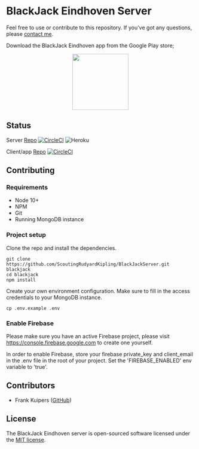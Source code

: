 # BlackJack Eindhoven Server

Feel free to use or contribute to this repository. If you've got any questions, please [contact me](mailto:frank@rudyardkipling.nl).

Download the BlackJack Eindhoven app from the Google Play store;
<p align="center"><a href="https://play.google.com/store/apps/details?id=com.engency.blackjack"><img src="https://play.google.com/intl/en_us/badges/static/images/badges/en_badge_web_generic.png" width="150px"></a></p>

## Status

Server [Repo](https://github.com/ScoutingRudyardKipling/BlackJackServer)
[![CircleCI](https://circleci.com/gh/ScoutingRudyardKipling/BlackJackServer/tree/master.svg?style=shield&circle-token=3a2d09cb6aade9626d38414ef910b775c5cf5e06)](https://app.circleci.com/pipelines/github/ScoutingRudyardKipling/BlackJackServer)
![Heroku](https://heroku-badge.herokuapp.com/?app=blackjackeindhoven)

Client/app [Repo](https://github.com/ScoutingRudyardKipling/BlackJackClient)
[![CircleCI](https://circleci.com/gh/ScoutingRudyardKipling/BlackJackClient/tree/master.svg?style=shield&circle-token=3a2d09cb6aade9626d38414ef910b775c5cf5e06)](https://app.circleci.com/pipelines/github/ScoutingRudyardKipling/BlackJackClient)

## Contributing

### Requirements

- Node 10+
- NPM
- Git
- Running MongoDB instance

### Project setup

Clone the repo and install the dependencies.

```
git clone https://github.com/ScoutingRudyardKipling/BlackJackServer.git blackjack
cd blackjack
npm install
```

Create your own environment configuration. Make sure to fill in the access credentials to your MongoDB instance.
```
cp .env.example .env
```

### Enable Firebase

Please make sure you have an active Firebase project, please visit https://console.firebase.google.com to create one yourself.

In order to enable Firebase, store your firebase private_key and client_email in the .env file in the root of your project. Set the 'FIREBASE_ENABLED' env variable to 'true'.


## Contributors

- Frank Kuipers ([GitHub](https://github.com/frankkuipers))

## License

The BlackJack Eindhoven server is open-sourced software licensed under the [MIT license](https://opensource.org/licenses/MIT).
